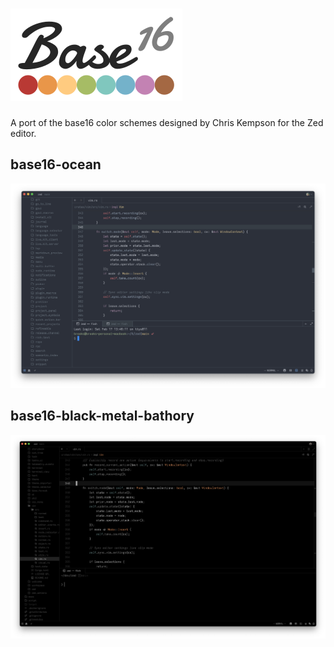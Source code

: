 # ![Base16](screenshots/logo.png)

A port of the base16 color schemes designed by Chris Kempson for the Zed editor.

## base16-ocean

![base16-ocean](screenshots/base16-ocean.png)

## base16-black-metal-bathory

![base16-black-metal-bathory](screenshots/base16-black-metal-bathory.png)

